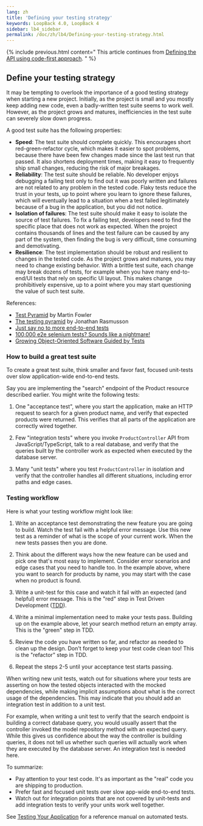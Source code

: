 ```yaml
---
lang: zh
title: 'Defining your testing strategy'
keywords: LoopBack 4.0, LoopBack 4
sidebar: lb4_sidebar
permalink: /doc/zh/lb4/Defining-your-testing-strategy.html
---
```


{% include previous.html content=" This article continues from
[Defining the API using code-first approach](./Defining-the-API-using-code-first-approach.md).
" %}

## Define your testing strategy

It may be tempting to overlook the importance of a good testing strategy when
starting a new project. Initially, as the project is small and you mostly keep
adding new code, even a badly-written test suite seems to work well. However, as
the project grows and matures, inefficiencies in the test suite can severely
slow down progress.

A good test suite has the following properties:

- **Speed**: The test suite should complete quickly. This encourages short
  red-green-refactor cycle, which makes it easier to spot problems, because
  there have been few changes made since the last test run that passed. It also
  shortens deployment times, making it easy to frequently ship small changes,
  reducing the risk of major breakages.
- **Reliability**: The test suite should be reliable. No developer enjoys
  debugging a failing test only to find out it was poorly written and failures
  are not related to any problem in the tested code. Flaky tests reduce the
  trust in your tests, up to point where you learn to ignore these failures,
  which will eventually lead to a situation when a test failed legitimately
  because of a bug in the application, but you did not notice.
- **Isolation of failures**: The test suite should make it easy to isolate the
  source of test failures. To fix a failing test, developers need to find the
  specific place that does not work as expected. When the project contains
  thousands of lines and the test failure can be caused by any part of the
  system, then finding the bug is very difficult, time consuming and
  demotivating.
- **Resilience**: The test implementation should be robust and resilient to
  changes in the tested code. As the project grows and matures, you may need to
  change existing behavior. With a brittle test suite, each change may break
  dozens of tests, for example when you have many end-to-end/UI tests that rely
  on specific UI layout. This makes change prohibitively expensive, up to a
  point where you may start questioning the value of such test suite.

References:

- [Test Pyramid](https://martinfowler.com/bliki/TestPyramid.html) by Martin
  Fowler
- [The testing pyramid](http://www.agilenutshell.com/episodes/41-testing-pyramid)
  by Jonathan Rasmusson
- [Just say no to more end-to-end tests](https://testing.googleblog.com/2015/04/just-say-no-to-more-end-to-end-tests.html)
- [100,000 e2e selenium tests? Sounds like a nightmare!](https://watirmelon.blog/2014/05/14/100000-e2e-selenium-tests-sounds-like-a-nightmare/)
- [Growing Object-Oriented Software Guided by Tests](http://www.growing-object-oriented-software.com/)

### How to build a great test suite

To create a great test suite, think smaller and favor fast, focused unit-tests
over slow application-wide end-to-end tests.

Say you are implementing the "search" endpoint of the Product resource described
earlier. You might write the following tests:

1.  One "acceptance test", where you start the application, make an HTTP request
    to search for a given product name, and verify that expected products were
    returned. This verifies that all parts of the application are correctly
    wired together.

2.  Few "integration tests" where you invoke `ProductController` API from
    JavaScript/TypeScript, talk to a real database, and verify that the queries
    built by the controller work as expected when executed by the database
    server.

3.  Many "unit tests" where you test `ProductController` in isolation and verify
    that the controller handles all different situations, including error paths
    and edge cases.

### Testing workflow

Here is what your testing workflow might look like:

1.  Write an acceptance test demonstrating the new feature you are going to
    build. Watch the test fail with a helpful error message. Use this new test
    as a reminder of what is the scope of your current work. When the new tests
    passes then you are done.

2.  Think about the different ways how the new feature can be used and pick one
    that's most easy to implement. Consider error scenarios and edge cases that
    you need to handle too. In the example above, where you want to search for
    products by name, you may start with the case when no product is found.

3.  Write a unit-test for this case and watch it fail with an expected (and
    helpful) error message. This is the "red" step in Test Driven Development
    ([TDD](https://en.wikipedia.org/wiki/Test-driven_development)).

4.  Write a minimal implementation need to make your tests pass. Building up on
    the example above, let your search method return an empty array. This is the
    "green" step in TDD.

5.  Review the code you have written so far, and refactor as needed to clean up
    the design. Don't forget to keep your test code clean too! This is the
    "refactor" step in TDD.

6.  Repeat the steps 2-5 until your acceptance test starts passing.

When writing new unit tests, watch out for situations where your tests are
asserting on how the tested objects interacted with the mocked dependencies,
while making implicit assumptions about what is the correct usage of the
dependencies. This may indicate that you should add an integration test in
addition to a unit test.

For example, when writing a unit test to verify that the search endpoint is
building a correct database query, you would usually assert that the controller
invoked the model repository method with an expected query. While this gives us
confidence about the way the controller is building queries, it does not tell us
whether such queries will actually work when they are executed by the database
server. An integration test is needed here.

To summarize:

- Pay attention to your test code. It's as important as the "real" code you are
  shipping to production.
- Prefer fast and focused unit tests over slow app-wide end-to-end tests.
- Watch out for integration points that are not covered by unit-tests and add
  integration tests to verify your units work well together.

See [Testing Your Application](Testing-your-application.md) for a reference
manual on automated tests.

